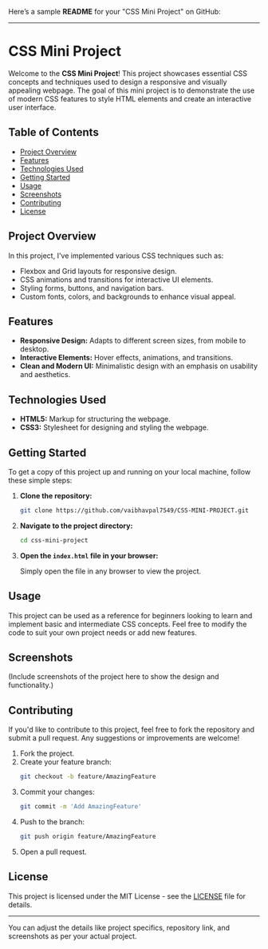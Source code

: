Here’s a sample **README** for your "CSS Mini Project" on GitHub:

---

# CSS Mini Project

Welcome to the **CSS Mini Project**! This project showcases essential CSS concepts and techniques used to design a responsive and visually appealing webpage. The goal of this mini project is to demonstrate the use of modern CSS features to style HTML elements and create an interactive user interface.

## Table of Contents

- [Project Overview](#project-overview)
- [Features](#features)
- [Technologies Used](#technologies-used)
- [Getting Started](#getting-started)
- [Usage](#usage)
- [Screenshots](#screenshots)
- [Contributing](#contributing)
- [License](#license)

## Project Overview

In this project, I've implemented various CSS techniques such as:

- Flexbox and Grid layouts for responsive design.
- CSS animations and transitions for interactive UI elements.
- Styling forms, buttons, and navigation bars.
- Custom fonts, colors, and backgrounds to enhance visual appeal.

## Features

- **Responsive Design:** Adapts to different screen sizes, from mobile to desktop.
- **Interactive Elements:** Hover effects, animations, and transitions.
- **Clean and Modern UI:** Minimalistic design with an emphasis on usability and aesthetics.

## Technologies Used

- **HTML5:** Markup for structuring the webpage.
- **CSS3:** Stylesheet for designing and styling the webpage.

## Getting Started

To get a copy of this project up and running on your local machine, follow these simple steps:

1. **Clone the repository:**
   ```bash
   git clone https://github.com/vaibhavpal7549/CSS-MINI-PROJECT.git
   ```
2. **Navigate to the project directory:**
   ```bash
   cd css-mini-project
   ```
3. **Open the `index.html` file in your browser:**

   Simply open the file in any browser to view the project.

## Usage

This project can be used as a reference for beginners looking to learn and implement basic and intermediate CSS concepts. Feel free to modify the code to suit your own project needs or add new features.

## Screenshots

(Include screenshots of the project here to show the design and functionality.)

## Contributing

If you'd like to contribute to this project, feel free to fork the repository and submit a pull request. Any suggestions or improvements are welcome!

1. Fork the project.
2. Create your feature branch:
   ```bash
   git checkout -b feature/AmazingFeature
   ```
3. Commit your changes:
   ```bash
   git commit -m 'Add AmazingFeature'
   ```
4. Push to the branch:
   ```bash
   git push origin feature/AmazingFeature
   ```
5. Open a pull request.

## License

This project is licensed under the MIT License - see the [LICENSE](LICENSE) file for details.

---

You can adjust the details like project specifics, repository link, and screenshots as per your actual project.

